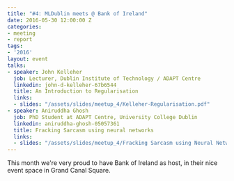 ```yaml
---
title: "#4: MLDublin meets @ Bank of Ireland"
date: 2016-05-30 12:00:00 Z
categories:
- meeting
- report
tags:
- '2016'
layout: event
talks:
- speaker: John Kelleher
  job: Lecturer, Dublin Institute of Technology / ADAPT Centre
  linkedin: john-d-kelleher-67b6544
  title: An Introduction to Regularisation
  links:
  - slides: "/assets/slides/meetup_4/Kelleher-Regularisation.pdf"
- speaker: Aniruddha Ghosh
  job: PhD Student at ADAPT Centre, University College Dublin
  linkedin: aniruddha-ghosh-05057361
  title: Fracking Sarcasm using neural networks
  links:
  - slides: "/assets/slides/meetup_4/Fracking Sarcasm using Neural Network.pdf"
---
```


This month we're very proud to have Bank of Ireland as host, in their nice event space in Grand Canal Square.
